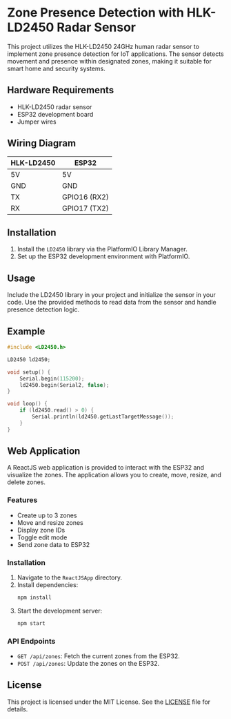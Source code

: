# Zone Presence Detection with HLK-LD2450 Radar Sensor

This project utilizes the HLK-LD2450 24GHz human radar sensor to implement zone presence detection for IoT applications. The sensor detects movement and presence within designated zones, making it suitable for smart home and security systems.

## Hardware Requirements

- HLK-LD2450 radar sensor
- ESP32 development board
- Jumper wires

## Wiring Diagram

| HLK-LD2450 | ESP32          |
|------------|----------------|
| 5V         | 5V             |
| GND        | GND            |
| TX         | GPIO16 (RX2)   |
| RX         | GPIO17 (TX2)   |

## Installation

1. Install the `LD2450` library via the PlatformIO Library Manager.
2. Set up the ESP32 development environment with PlatformIO.

## Usage

Include the LD2450 library in your project and initialize the sensor in your code. Use the provided methods to read data from the sensor and handle presence detection logic.

## Example

```cpp
#include <LD2450.h>

LD2450 ld2450;

void setup() {
    Serial.begin(115200);
    ld2450.begin(Serial2, false);
}

void loop() {
    if (ld2450.read() > 0) {
        Serial.println(ld2450.getLastTargetMessage());
    }
}
```

## Web Application

A ReactJS web application is provided to interact with the ESP32 and visualize the zones. The application allows you to create, move, resize, and delete zones.

### Features

- Create up to 3 zones
- Move and resize zones
- Display zone IDs
- Toggle edit mode
- Send zone data to ESP32

### Installation

1. Navigate to the `ReactJSApp` directory.
2. Install dependencies:
    ```sh
    npm install
    ```
3. Start the development server:
    ```sh
    npm start
    ```

### API Endpoints

- `GET /api/zones`: Fetch the current zones from the ESP32.
- `POST /api/zones`: Update the zones on the ESP32.

## License

This project is licensed under the MIT License. See the [LICENSE](LICENSE) file for details.

